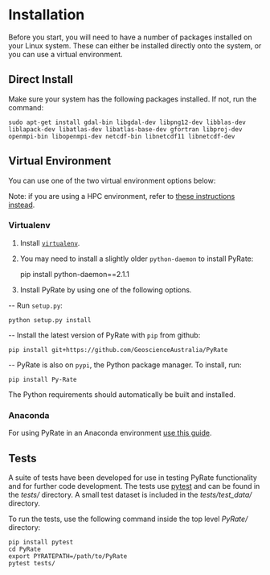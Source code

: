 # Installation

Before you start, you will need to have a number of packages installed on your
Linux system. These can either be installed directly onto the system, or you
can use a virtual environment.


## Direct Install

Make sure your system has the following packages installed. If not, run the
command:

    sudo apt-get install gdal-bin libgdal-dev libpng12-dev libblas-dev liblapack-dev libatlas-dev libatlas-base-dev gfortran libproj-dev openmpi-bin libopenmpi-dev netcdf-bin libnetcdf11 libnetcdf-dev


## Virtual Environment

You can use one of the two virtual environment options below:

Note: if you are using a HPC environment, refer to [these instructions instead](hpc.html).


### Virtualenv

1. Install [`virtualenv`](https://gist.github.com/basaks/b33ea9106c7d1d72ac3a79fdcea430eb).

2. You may need to install a slightly older `python-daemon` to install PyRate:


    pip install python-daemon==2.1.1

3. Install PyRate by using one of the following options.

-- Run ``setup.py``:


    python setup.py install

-- Install the latest version of PyRate with ``pip`` from github:


    pip install git+https://github.com/GeoscienceAustralia/PyRate

-- PyRate is also on ``pypi``, the Python package manager. To install, run:


    pip install Py-Rate

The Python requirements should automatically be built and installed.


### Anaconda

For using PyRate in an Anaconda environment [use this
guide](https://github.com/GeoscienceAustralia/PyRate/blob/master/conda.md).


## Tests

A suite of tests have been developed for use in testing PyRate functionality
and for further code development. The tests use
[pytest](http://doc.pytest.org/en/latest/) and can be found in the *tests/*
directory. A small test dataset is included in the *tests/test_data/*
directory.

To run the tests, use the following command inside the top level *PyRate/*
directory:

    pip install pytest
    cd PyRate
    export PYRATEPATH=/path/to/PyRate
    pytest tests/
    